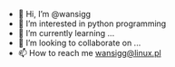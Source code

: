 - 👋 Hi, I’m @wansigg
- 👀 I’m interested in python programming
- 🌱 I’m currently learning ...
- 💞️ I’m looking to collaborate on ...
- 📫 How to reach me wansigg@linux.pl


